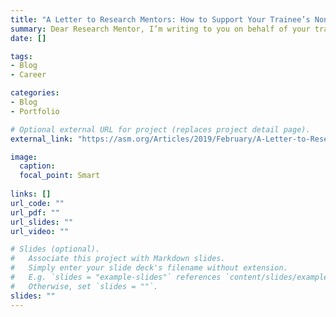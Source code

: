 ```yaml
---
title: "A Letter to Research Mentors: How to Support Your Trainee’s Non-academic Career Development"
summary: Dear Research Mentor, I’m writing to you on behalf of your trainees (postdocs and graduate students) who aren’t interested in a “traditional” academic career; whether they know it yet or not.
date: []

tags:
- Blog
- Career

categories:
- Blog
- Portfolio

# Optional external URL for project (replaces project detail page).
external_link: "https://asm.org/Articles/2019/February/A-Letter-to-Research-Mentors-How-to-Support-Your-T"

image:
  caption: 
  focal_point: Smart
  
links: []
url_code: ""
url_pdf: ""
url_slides: ""
url_video: ""

# Slides (optional).
#   Associate this project with Markdown slides.
#   Simply enter your slide deck's filename without extension.
#   E.g. `slides = "example-slides"` references `content/slides/example-slides.md`.
#   Otherwise, set `slides = ""`.
slides: ""
---
```

